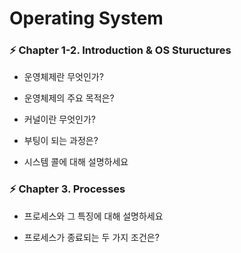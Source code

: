 # Operating System

### ⚡️ Chapter 1-2. Introduction & OS Stuructures

- 운영체제란 무엇인가?

- 운영체제의 주요 목적은?

- 커널이란 무엇인가?

- 부팅이 되는 과정은?

- 시스템 콜에 대해 설명하세요

### ⚡️ Chapter 3. Processes

- 프로세스와 그 특징에 대해 설명하세요

- 프로세스가 종료되는 두 가지 조건은?
